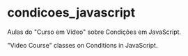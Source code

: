 # condicoes_javascript
Aulas do "Curso em Vídeo" sobre Condições em JavaScript.

"Video Course" classes on Conditions in JavaScript.
